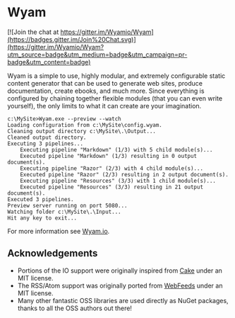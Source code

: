 # Wyam

[![Join the chat at https://gitter.im/Wyamio/Wyam](https://badges.gitter.im/Join%20Chat.svg)](https://gitter.im/Wyamio/Wyam?utm_source=badge&utm_medium=badge&utm_campaign=pr-badge&utm_content=badge)

Wyam is a simple to use, highly modular, and extremely configurable static content generator that can be used to generate web sites, produce documentation, create ebooks, and much more. Since everything is configured by chaining together flexible modules (that you can even write yourself), the only limits to what it can create are your imagination.

```
c:\MySite>Wyam.exe --preview --watch
Loading configuration from c:\MySite\config.wyam.
Cleaning output directory c:\MySite\.\Output...
Cleaned output directory.
Executing 3 pipelines...
    Executing pipeline "Markdown" (1/3) with 5 child module(s)...
    Executed pipeline "Markdown" (1/3) resulting in 0 output document(s).
    Executing pipeline "Razor" (2/3) with 4 child module(s)...
    Executed pipeline "Razor" (2/3) resulting in 2 output document(s).
    Executing pipeline "Resources" (3/3) with 1 child module(s)...
    Executed pipeline "Resources" (3/3) resulting in 21 output document(s).
Executed 3 pipelines.
Preview server running on port 5080...
Watching folder c:\MySite\.\Input...
Hit any key to exit...	
```

For more information see [Wyam.io](https://wyam.io).

## Acknowledgements

* Portions of the IO support were originally inspired from [Cake](http://cakebuild.net) under an MIT license.
* The RSS/Atom support was originally ported from [WebFeeds](https://github.com/mckamey/web-feeds.net) under an MIT license.
* Many other fantastic OSS libraries are used directly as NuGet packages, thanks to all the OSS authors out there!
